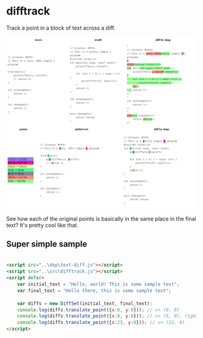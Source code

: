 # difftrack
Track a point in a block of text across a diff.

![example](https://raw.githubusercontent.com/zadjii/difftrack/master/docs/screenshot-000.png)

See how each of the original points is basically in the same place in the final
text? It's pretty cool like that.

## Super simple sample

``` html

<script src="..\dep\text-diff.js"></script>
<script src="..\src\difftrack.js"></script>
<script defer>
    var initial_text = "Hello, world! This is some sample text";
    var final_text = "Hello there, this is some sample text";

    var diffs = new DiffSet(initial_text, final_text);
    console.log(diffs.translate_point({x:0, y:0})); // => (0, 0)
    console.log(diffs.translate_point({x:8, y:0})); // => (5, 0), right before the deleted ", world"
    console.log(diffs.translate_point({x:23, y:0})); // => (22, 0)
</script>

```
